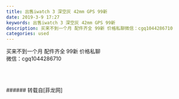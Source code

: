 ```yaml
---
title: 出售iwatch 3 深空灰 42mm GPS 99新
date: 2019-3-9 17:27
keywords: 出售iwatch 3 深空灰 42mm GPS 99新
description: 买来不到一个月 配件齐全 99新 价格私聊微信：cgq1044286710
categories: used
---
```

<td class="t_f" id="postmessage_3191069">

买来不到一个月 配件齐全 99新 价格私聊<br/>
微信：cgq1044286710<br/>
<img alt="" border="0" class="zoom" data-cf-modified-6cbe81598cd2bc04ba26502a-="" file="http://www.flw.ph/data/appbyme/upload/image/201903/09/B30jwvH75wIw.jpg" id="aimg_URhUf" lazyloadthumb="1" onclick="" onmouseover="" src="http://www.flw.ph/data/appbyme/upload/image/201903/09/B30jwvH75wIw.jpg"/><br/>
<br/>
<img alt="" border="0" class="zoom" data-cf-modified-6cbe81598cd2bc04ba26502a-="" file="http://www.flw.ph/data/appbyme/upload/image/201903/09/HEd6cnXK4EEv.jpg" id="aimg_yJ88X" lazyloadthumb="1" onclick="" onmouseover="" src="http://www.flw.ph/data/appbyme/upload/image/201903/09/HEd6cnXK4EEv.jpg"/><br/>
<br/>
<img alt="" border="0" class="zoom" data-cf-modified-6cbe81598cd2bc04ba26502a-="" file="http://www.flw.ph/data/appbyme/upload/image/201903/09/GFYOJ26sbt59.jpg" id="aimg_d9444" lazyloadthumb="1" onclick="" onmouseover="" src="http://www.flw.ph/data/appbyme/upload/image/201903/09/GFYOJ26sbt59.jpg"/><br/>
<br/>
</td>
###### 转载自[菲龙网]